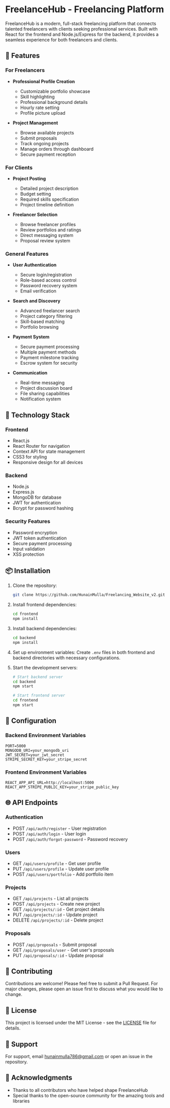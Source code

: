 # FreelanceHub - Freelancing Platform

FreelanceHub is a modern, full-stack freelancing platform that connects talented freelancers with clients seeking professional services. Built with React for the frontend and Node.js/Express for the backend, it provides a seamless experience for both freelancers and clients.

## 🌟 Features

### For Freelancers
- **Professional Profile Creation**
  - Customizable portfolio showcase
  - Skill highlighting
  - Professional background details
  - Hourly rate setting
  - Profile picture upload

- **Project Management**
  - Browse available projects
  - Submit proposals
  - Track ongoing projects
  - Manage orders through dashboard
  - Secure payment reception

### For Clients
- **Project Posting**
  - Detailed project description
  - Budget setting
  - Required skills specification
  - Project timeline definition

- **Freelancer Selection**
  - Browse freelancer profiles
  - Review portfolios and ratings
  - Direct messaging system
  - Proposal review system

### General Features
- **User Authentication**
  - Secure login/registration
  - Role-based access control
  - Password recovery system
  - Email verification

- **Search and Discovery**
  - Advanced freelancer search
  - Project category filtering
  - Skill-based matching
  - Portfolio browsing

- **Payment System**
  - Secure payment processing
  - Multiple payment methods
  - Payment milestone tracking
  - Escrow system for security

- **Communication**
  - Real-time messaging
  - Project discussion board
  - File sharing capabilities
  - Notification system

## 🚀 Technology Stack

### Frontend
- React.js
- React Router for navigation
- Context API for state management
- CSS3 for styling
- Responsive design for all devices

### Backend
- Node.js
- Express.js
- MongoDB for database
- JWT for authentication
- Bcrypt for password hashing

### Security Features
- Password encryption
- JWT token authentication
- Secure payment processing
- Input validation
- XSS protection

## 📦 Installation

1. Clone the repository:
   ```bash
   git clone https://github.com/HunainMulla/Freelancing_Website_v2.git
   ```

2. Install frontend dependencies:
   ```bash
   cd frontend
   npm install
   ```

3. Install backend dependencies:
   ```bash
   cd backend
   npm install
   ```

4. Set up environment variables:
   Create `.env` files in both frontend and backend directories with necessary configurations.

5. Start the development servers:
   ```bash
   # Start backend server
   cd backend
   npm start

   # Start frontend server
   cd frontend
   npm start
   ```

## 🔧 Configuration

### Backend Environment Variables
```env
PORT=5000
MONGODB_URI=your_mongodb_uri
JWT_SECRET=your_jwt_secret
STRIPE_SECRET_KEY=your_stripe_secret
```

### Frontend Environment Variables
```env
REACT_APP_API_URL=http://localhost:5000
REACT_APP_STRIPE_PUBLIC_KEY=your_stripe_public_key
```

## 🌐 API Endpoints

### Authentication
- POST `/api/auth/register` - User registration
- POST `/api/auth/login` - User login
- POST `/api/auth/forgot-password` - Password recovery

### Users
- GET `/api/users/profile` - Get user profile
- PUT `/api/users/profile` - Update user profile
- POST `/api/users/portfolio` - Add portfolio item

### Projects
- GET `/api/projects` - List all projects
- POST `/api/projects` - Create new project
- GET `/api/projects/:id` - Get project details
- PUT `/api/projects/:id` - Update project
- DELETE `/api/projects/:id` - Delete project

### Proposals
- POST `/api/proposals` - Submit proposal
- GET `/api/proposals/user` - Get user's proposals
- PUT `/api/proposals/:id` - Update proposal

## 👥 Contributing

Contributions are welcome! Please feel free to submit a Pull Request. For major changes, please open an issue first to discuss what you would like to change.

## 📄 License

This project is licensed under the MIT License - see the [LICENSE](LICENSE) file for details.

## 🤝 Support

For support, email hunainmulla786@gmail.com or open an issue in the repository.

## 🙏 Acknowledgments

- Thanks to all contributors who have helped shape FreelanceHub
- Special thanks to the open-source community for the amazing tools and libraries 